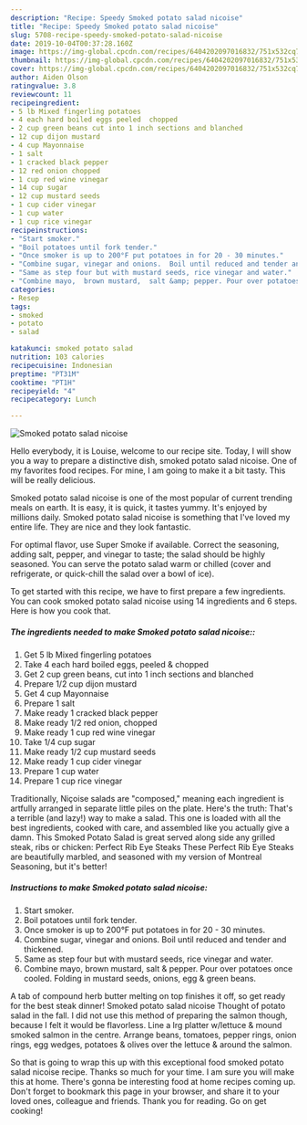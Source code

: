 ```yaml
---
description: "Recipe: Speedy Smoked potato salad nicoise"
title: "Recipe: Speedy Smoked potato salad nicoise"
slug: 5708-recipe-speedy-smoked-potato-salad-nicoise
date: 2019-10-04T00:37:28.160Z
image: https://img-global.cpcdn.com/recipes/6404202097016832/751x532cq70/smoked-potato-salad-nicoise-recipe-main-photo.jpg
thumbnail: https://img-global.cpcdn.com/recipes/6404202097016832/751x532cq70/smoked-potato-salad-nicoise-recipe-main-photo.jpg
cover: https://img-global.cpcdn.com/recipes/6404202097016832/751x532cq70/smoked-potato-salad-nicoise-recipe-main-photo.jpg
author: Aiden Olson
ratingvalue: 3.8
reviewcount: 11
recipeingredient:
- 5 lb Mixed fingerling potatoes
- 4 each hard boiled eggs peeled  chopped
- 2 cup green beans cut into 1 inch sections and blanched
- 12 cup dijon mustard
- 4 cup Mayonnaise
- 1 salt
- 1 cracked black pepper
- 12 red onion chopped
- 1 cup red wine vinegar
- 14 cup sugar
- 12 cup mustard seeds
- 1 cup cider vinegar
- 1 cup water
- 1 cup rice vinegar
recipeinstructions:
- "Start smoker."
- "Boil potatoes until fork tender."
- "Once smoker is up to 200°F put potatoes in for 20 - 30 minutes."
- "Combine sugar, vinegar and onions.  Boil until reduced and tender and thickened."
- "Same as step four but with mustard seeds, rice vinegar and water."
- "Combine mayo,  brown mustard,  salt &amp; pepper. Pour over potatoes once cooled. Folding in mustard seeds,  onions, egg &amp; green beans."
categories:
- Resep
tags:
- smoked
- potato
- salad

katakunci: smoked potato salad
nutrition: 103 calories
recipecuisine: Indonesian
preptime: "PT31M"
cooktime: "PT1H"
recipeyield: "4"
recipecategory: Lunch

---
```



![Smoked potato salad nicoise](https://img-global.cpcdn.com/recipes/6404202097016832/751x532cq70/smoked-potato-salad-nicoise-recipe-main-photo.jpg)

Hello everybody, it is Louise, welcome to our recipe site. Today, I will show you a way to prepare a distinctive dish, smoked potato salad nicoise. One of my favorites food recipes. For mine, I am going to make it a bit tasty. This will be really delicious.

Smoked potato salad nicoise is one of the most popular of current trending meals on earth. It is easy, it is quick, it tastes yummy. It's enjoyed by millions daily. Smoked potato salad nicoise is something that I've loved my entire life. They are nice and they look fantastic.

For optimal flavor, use Super Smoke if available. Correct the seasoning, adding salt, pepper, and vinegar to taste; the salad should be highly seasoned. You can serve the potato salad warm or chilled (cover and refrigerate, or quick-chill the salad over a bowl of ice).


To get started with this recipe, we have to first prepare a few ingredients. You can cook smoked potato salad nicoise using 14 ingredients and 6 steps. Here is how you cook that.

##### The ingredients needed to make Smoked potato salad nicoise::

1. Get 5 lb Mixed fingerling potatoes
1. Take 4 each hard boiled eggs, peeled &amp; chopped
1. Get 2 cup green beans, cut into 1 inch sections and blanched
1. Prepare 1/2 cup dijon mustard
1. Get 4 cup Mayonnaise
1. Prepare 1 salt
1. Make ready 1 cracked black pepper
1. Make ready 1/2 red onion, chopped
1. Make ready 1 cup red wine vinegar
1. Take 1/4 cup sugar
1. Make ready 1/2 cup mustard seeds
1. Make ready 1 cup cider vinegar
1. Prepare 1 cup water
1. Prepare 1 cup rice vinegar


Traditionally, Niçoise salads are &#34;composed,&#34; meaning each ingredient is artfully arranged in separate little piles on the plate. Here&#39;s the truth: That&#39;s a terrible (and lazy!) way to make a salad. This one is loaded with all the best ingredients, cooked with care, and assembled like you actually give a damn. This Smoked Potato Salad is great served along side any grilled steak, ribs or chicken: Perfect Rib Eye Steaks These Perfect Rib Eye Steaks are beautifully marbled, and seasoned with my version of Montreal Seasoning, but it&#39;s better! 

##### Instructions to make Smoked potato salad nicoise:

1. Start smoker.
1. Boil potatoes until fork tender.
1. Once smoker is up to 200°F put potatoes in for 20 - 30 minutes.
1. Combine sugar, vinegar and onions.  Boil until reduced and tender and thickened.
1. Same as step four but with mustard seeds, rice vinegar and water.
1. Combine mayo,  brown mustard,  salt &amp; pepper. Pour over potatoes once cooled. Folding in mustard seeds,  onions, egg &amp; green beans.


A tab of compound herb butter melting on top finishes it off, so get ready for the best steak dinner! Smoked potato salad nicoise Thought of potato salad in the fall. I did not use this method of preparing the salmon though, because I felt it would be flavorless. Line a lrg platter w/lettuce &amp; mound smoked salmon in the centre. Arrange beans, tomatoes, pepper rings, onion rings, egg wedges, potatoes &amp; olives over the lettuce &amp; around the salmon. 

So that is going to wrap this up with this exceptional food smoked potato salad nicoise recipe. Thanks so much for your time. I am sure you will make this at home. There's gonna be interesting food at home recipes coming up. Don't forget to bookmark this page in your browser, and share it to your loved ones, colleague and friends. Thank you for reading. Go on get cooking!
